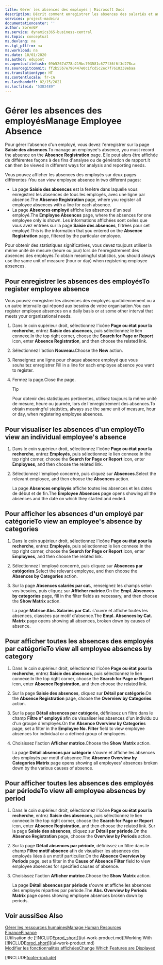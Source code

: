 ```yaml
---
title: Gérer les absences des employés | Microsoft Docs
description: Décrit comment enregistrer les absences des salariés et analyser les statistiques d'indisponibilité.
services: project-madeira
documentationcenter: ''
author: SorenGP
ms.service: dynamics365-business-central
ms.topic: conceptual
ms.devlang: na
ms.tgt_pltfrm: na
ms.workload: na
ms.date: 10/01/2020
ms.author: edupont
ms.openlocfilehash: 09b5267d778a219bc703581c677f36f6f3d278ca
ms.sourcegitcommit: ff2b55b7e790447e0c1fcd5c2ec7f7610338ebaa
ms.translationtype: HT
ms.contentlocale: fr-CA
ms.lasthandoff: 02/15/2021
ms.locfileid: "5382489"
---
```

# <a name="manage-employee-absence"></a><span data-ttu-id="520cc-103">Gérer les absences des employés</span><span class="sxs-lookup"><span data-stu-id="520cc-103">Manage Employee Absence</span></span>
<span data-ttu-id="520cc-104">Pour gérer l'absence d'un employé, vous devez l'enregistrer sur la page **Saisie des absences**.</span><span class="sxs-lookup"><span data-stu-id="520cc-104">To manage an employee's absence, you must record the absence on the **Absence Registration** page.</span></span> <span data-ttu-id="520cc-105">Elle peut alors être affichée de différentes façons à des fins d'analyse ou de génération de rapport.</span><span class="sxs-lookup"><span data-stu-id="520cc-105">It can then be viewed in different ways for analysis and reporting needs.</span></span>

<span data-ttu-id="520cc-106">Vous pouvez afficher les absences des employés sur deux pages différentes :</span><span class="sxs-lookup"><span data-stu-id="520cc-106">You can view employee absence in two different pages:</span></span>

* <span data-ttu-id="520cc-107">La page **Saisie des absences** est la fenêtre dans laquelle vous enregistrez les absences de tous les employés, avec une ligne par absence.</span><span class="sxs-lookup"><span data-stu-id="520cc-107">The **Absence Registration** page, where you register all employee absences with a line for each absence.</span></span>
* <span data-ttu-id="520cc-108">La page **Absences employé** affiche les absences d'un seul employé.</span><span class="sxs-lookup"><span data-stu-id="520cc-108">The **Employee Absences** page, where the absences for one employee only is shown.</span></span> <span data-ttu-id="520cc-109">Les informations affichées sont celles que vous avez entrées sur la page **Saisie des absences**, filtrées pour cet employé.</span><span class="sxs-lookup"><span data-stu-id="520cc-109">This is the information that you entered on the **Absence Registration** page, filtered by the particular employee.</span></span>

<span data-ttu-id="520cc-110">Pour obtenir des statistiques significatives, vous devez toujours utiliser la même unité de mesure (heure ou jour) lors de l'enregistrement des absences des employés.</span><span class="sxs-lookup"><span data-stu-id="520cc-110">To obtain meaningful statistics, you should always use the same unit of measure (hour or day) when registering employee absences.</span></span>

## <a name="to-register-employee-absence"></a><span data-ttu-id="520cc-111">Pour enregistrer les absences des employés</span><span class="sxs-lookup"><span data-stu-id="520cc-111">To register employee absence</span></span>
<span data-ttu-id="520cc-112">Vous pouvez enregistrer les absences des employés quotidiennement ou à un autre intervalle qui répond aux besoins de votre organisation.</span><span class="sxs-lookup"><span data-stu-id="520cc-112">You can register employee absences on a daily basis or at some other interval that meets your organizational needs.</span></span>

1. <span data-ttu-id="520cc-113">Dans le coin supérieur droit, sélectionnez l'icône **Page ou état pour la recherche**, entrez **Saisie des absences**, puis sélectionnez le lien connexe.</span><span class="sxs-lookup"><span data-stu-id="520cc-113">In the top right corner, choose the **Search for Page or Report** icon, enter **Absence Registration**, and then choose the related link.</span></span>
2. <span data-ttu-id="520cc-114">Sélectionnez l'action **Nouveau**.</span><span class="sxs-lookup"><span data-stu-id="520cc-114">Choose the **New** action.</span></span>
3. <span data-ttu-id="520cc-115">Renseignez une ligne pour chaque absence employé que vous souhaitez enregistrer.</span><span class="sxs-lookup"><span data-stu-id="520cc-115">Fill in a line for each employee absence you want to register.</span></span>
4. <span data-ttu-id="520cc-116">Fermez la page.</span><span class="sxs-lookup"><span data-stu-id="520cc-116">Close the page.</span></span>

    > [!Tip]
    > <span data-ttu-id="520cc-117">Pour obtenir des statistiques pertinentes, utilisez toujours la même unité de mesure, heure ou journée, lors de l'enregistrement des absences.</span><span class="sxs-lookup"><span data-stu-id="520cc-117">To obtain meaningful statistics, always use the same unit of measure, hour or day, when registering employee absences.</span></span>

## <a name="to-view-an-individual-employees-absence"></a><span data-ttu-id="520cc-118">Pour visualiser les absences d'un employé</span><span class="sxs-lookup"><span data-stu-id="520cc-118">To view an individual employee's absence</span></span>
1. <span data-ttu-id="520cc-119">Dans le coin supérieur droit, sélectionnez l'icône **Page ou état pour la recherche**, entrez **Employés**, puis sélectionnez le lien connexe.</span><span class="sxs-lookup"><span data-stu-id="520cc-119">In the top right corner, choose the **Search for Page or Report** icon, enter **Employees**, and then choose the related link.</span></span>
2. <span data-ttu-id="520cc-120">Sélectionnez l'employé concerné, puis cliquez sur **Absences**.</span><span class="sxs-lookup"><span data-stu-id="520cc-120">Select the relevant employee, and then choose the **Absences** action.</span></span>

    <span data-ttu-id="520cc-121">La page **Absences employés** affiche toutes les absences et les dates de début et de fin.</span><span class="sxs-lookup"><span data-stu-id="520cc-121">The **Employee Absences** page opens showing all the absences and the date on which they started and ended.</span></span>

## <a name="to-view-an-employees-absence-by-categories"></a><span data-ttu-id="520cc-122">Pour afficher les absences d'un employé par catégorie</span><span class="sxs-lookup"><span data-stu-id="520cc-122">To view an employee's absence by categories</span></span>
1. <span data-ttu-id="520cc-123">Dans le coin supérieur droit, sélectionnez l'icône **Page ou état pour la recherche**, entrez **Employés**, puis sélectionnez le lien connexe.</span><span class="sxs-lookup"><span data-stu-id="520cc-123">In the top right corner, choose the **Search for Page or Report** icon, enter **Employees**, and then choose the related link.</span></span>
2. <span data-ttu-id="520cc-124">Sélectionnez l'employé concerné, puis cliquez sur **Absences par catégories**.</span><span class="sxs-lookup"><span data-stu-id="520cc-124">Select the relevant employee, and then choose the **Absences by Categories** action.</span></span>
3. <span data-ttu-id="520cc-125">Sur la page **Absences salariés par cat.**, renseignez les champs selon vos besoins, puis cliquez sur **Afficher matrice**.</span><span class="sxs-lookup"><span data-stu-id="520cc-125">On the **Empl. Absences by categories** page, fill in the filter fields as necessary, and then choose the **Show Matrix** action.</span></span>

    <span data-ttu-id="520cc-126">La page **Matrice Abs. Salariés par Cat.** s'ouvre et affiche toutes les absences, classées par motif d'absence.</span><span class="sxs-lookup"><span data-stu-id="520cc-126">The **Empl. Absences by Cat. Matrix** page opens showing all absences, broken down by causes of absence.</span></span>

## <a name="to-view-all-employee-absences-by-category"></a><span data-ttu-id="520cc-127">Pour afficher toutes les absences des employés par catégorie</span><span class="sxs-lookup"><span data-stu-id="520cc-127">To view all employee absences by category</span></span>
1. <span data-ttu-id="520cc-128">Dans le coin supérieur droit, sélectionnez l'icône **Page ou état pour la recherche**, entrez **Saisie des absences**, puis sélectionnez le lien connexe.</span><span class="sxs-lookup"><span data-stu-id="520cc-128">In the top right corner, choose the **Search for Page or Report** icon, enter **Absence Registration**, and then choose the related link.</span></span>
2. <span data-ttu-id="520cc-129">Sur la page **Saisie des absences**, cliquez sur **Détail par catégorie**.</span><span class="sxs-lookup"><span data-stu-id="520cc-129">On the **Absence Registration** page, choose the **Overview by Categories** action.</span></span>
3. <span data-ttu-id="520cc-130">Sur la page **Détail absences par catégorie**, définissez un filtre dans le champ **Filtre n° employé** afin de visualiser les absences d'un individu ou d'un groupe d'employés.</span><span class="sxs-lookup"><span data-stu-id="520cc-130">On the **Absence Overview by Categories** page, set a filter in the **Employee No. Filter** field to view employee absences for individual or a defined group of employees.</span></span>
4. <span data-ttu-id="520cc-131">Choisissez l'action **Afficher matrice**.</span><span class="sxs-lookup"><span data-stu-id="520cc-131">Choose the **Show Matrix** action.</span></span>

    <span data-ttu-id="520cc-132">La page **Détail absences par catégorie** s'ouvre et affiche les absences des employés par motif d'absence.</span><span class="sxs-lookup"><span data-stu-id="520cc-132">The **Absence Overview by Categories Matrix** page opens showing all employees’ absences broken down by the various causes of absence.</span></span>

## <a name="to-view-all-employee-absences-by-period"></a><span data-ttu-id="520cc-133">Pour afficher toutes les absences des employés par période</span><span class="sxs-lookup"><span data-stu-id="520cc-133">To view all employee absences by period</span></span>
1. <span data-ttu-id="520cc-134">Dans le coin supérieur droit, sélectionnez l'icône **Page ou état pour la recherche**, entrez **Saisie des absences**, puis sélectionnez le lien connexe.</span><span class="sxs-lookup"><span data-stu-id="520cc-134">In the top right corner, choose the **Search for Page or Report** icon, enter **Absence Registration**, and then choose the related link.</span></span>
   <span data-ttu-id="520cc-135">Sur la page **Saisie des absences**, cliquez sur **Détail par période**.</span><span class="sxs-lookup"><span data-stu-id="520cc-135">On the **Absence Registration** page, choose the **Overview by Periods** action.</span></span>
2. <span data-ttu-id="520cc-136">Sur la page **Détail absences par période**, définissez un filtre dans le champ **Filtre motif absence** afin de visualiser les absences des employés liées à un motif particulier.</span><span class="sxs-lookup"><span data-stu-id="520cc-136">On the **Absence Overview by Periods** page, set a filter in the **Cause of Absence Filter** field to view employee absences for specified causes of absence.</span></span>
3. <span data-ttu-id="520cc-137">Choisissez l'action **Afficher matrice**.</span><span class="sxs-lookup"><span data-stu-id="520cc-137">Choose the **Show Matrix** action.</span></span>

    <span data-ttu-id="520cc-138">La page **Détail absences par période** s'ouvre et affiche les absences des employés réparties par période.</span><span class="sxs-lookup"><span data-stu-id="520cc-138">The **Abs. Overview by Periods Matrix** page opens showing employee absences broken down by periods.</span></span>

## <a name="see-also"></a><span data-ttu-id="520cc-139">Voir aussi</span><span class="sxs-lookup"><span data-stu-id="520cc-139">See Also</span></span>
[<span data-ttu-id="520cc-140">Gérer les ressources humaines</span><span class="sxs-lookup"><span data-stu-id="520cc-140">Manage Human Resources</span></span>](hr-manage-human-resources.md)  
[<span data-ttu-id="520cc-141">Finance</span><span class="sxs-lookup"><span data-stu-id="520cc-141">Finance</span></span>](finance.md)  
<span data-ttu-id="520cc-142">[Utilisation de [!INCLUDE[prod_short](includes/prod_short.md)]](ui-work-product.md)</span><span class="sxs-lookup"><span data-stu-id="520cc-142">[Working With [!INCLUDE[prod_short](includes/prod_short.md)]](ui-work-product.md)</span></span>  
[<span data-ttu-id="520cc-143">Modifier les fonctionnalités affichées</span><span class="sxs-lookup"><span data-stu-id="520cc-143">Change Which Features are Displayed</span></span>](ui-experiences.md)


[!INCLUDE[footer-include](includes/footer-banner.md)]